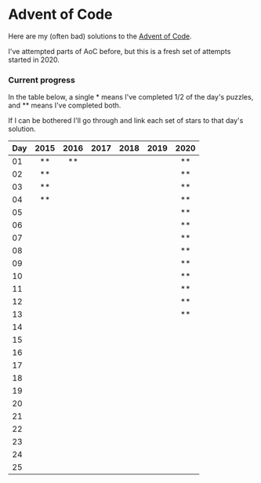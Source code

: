 # Advent of Code

Here are my (often bad) solutions to the [Advent of Code](https://adventofcode.com/).

I've attempted parts of AoC before, but this is a fresh set of attempts started in 2020.

### Current progress

In the table below, a single \* means I've completed 1/2 of the day's puzzles, and \*\* means I've completed both.

If I can be bothered I'll go through and link each set of stars to that day's solution.

| Day | 2015  | 2016  | 2017  | 2018  | 2019  | 2020  |
| --- | :---: | :---: | :---: | :---: | :---: | :---: |
| 01  |  **   |  **   |       |       |       |  **   |
| 02  |  **   |       |       |       |       |  **   |
| 03  |  **   |       |       |       |       |  **   |
| 04  |  **   |       |       |       |       |  **   |
| 05  |       |       |       |       |       |  **   |
| 06  |       |       |       |       |       |  **   |
| 07  |       |       |       |       |       |  **   |
| 08  |       |       |       |       |       |  **   |
| 09  |       |       |       |       |       |  **   |
| 10  |       |       |       |       |       |  **   |
| 11  |       |       |       |       |       |  **   |
| 12  |       |       |       |       |       |  **   |
| 13  |       |       |       |       |       |  **   |
| 14  |       |       |       |       |       |       |
| 15  |       |       |       |       |       |       |
| 16  |       |       |       |       |       |       |
| 17  |       |       |       |       |       |       |
| 18  |       |       |       |       |       |       |
| 19  |       |       |       |       |       |       |
| 20  |       |       |       |       |       |       |
| 21  |       |       |       |       |       |       |
| 22  |       |       |       |       |       |       |
| 23  |       |       |       |       |       |       |
| 24  |       |       |       |       |       |       |
| 25  |       |       |       |       |       |       |
